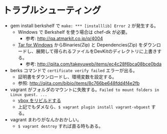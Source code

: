 # トラブルシューティング

- gem install berkshelf で `make: *** [installlib] Error 2` が発生する。
  - Windows で Berkshelf を使う場合は chef-dk が必要。
    - 参考: http://qa.atmarkit.co.jp/q/4004
  - [Tar for Windows](http://gnuwin32.sourceforge.net/packages/gtar.htm) からBinaries(Zip) と Dependencies(Zip) をダウンロードし、展開して得られるファイルをDevKitのディレクトリに上書きする。
    - 参考: http://qiita.com/takeyuweb/items/ec4c28f6bca08bce0bda
- berks コマンドで `certificate verify failed` エラーが出る。
  - 証明書をダウンロードし、環境変数を設定する。
  - 参照: http://qiita.com/bibio/items/8c766be648fdd4f4e2fb
- vagrant がフォルダのマウントに失敗する。`Failed to mount folders in Linux guest. ...`
  - [vbox をリビルドする](http://qiita.com/osamu1203/items/10e19c74c912d303ca0b)
  - 上記でもダメなら、`$ vagrant plugin install vagrant-vbguest` する。
- vagrant まわりがなんかおかしい。
  - `$ vagrant destroy` すれば直る時もある。

